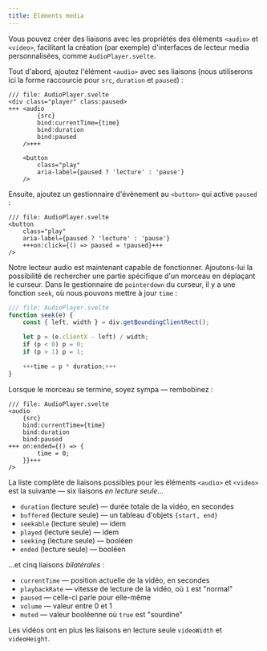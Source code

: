 ```yaml
---
title: Éléments media
---
```


Vous pouvez créer des liaisons avec les propriétés des éléments `<audio>` et `<video>`, facilitant la création (par exemple) d'interfaces de lecteur media personnalisées, comme `AudioPlayer.svelte`.

Tout d'abord, ajoutez l'élément `<audio>` avec ses liaisons (nous utiliserons ici la forme raccourcie pour `src`, `duration` et `paused`) :

```svelte
/// file: AudioPlayer.svelte
<div class="player" class:paused>
+++	<audio
		{src}
		bind:currentTime={time}
		bind:duration
		bind:paused
	/>+++

	<button
		class="play"
		aria-label={paused ? 'lecture' : 'pause'}
	/>
```

Ensuite, ajoutez un gestionnaire d'évènement au `<button>` qui active `paused` :

```svelte
/// file: AudioPlayer.svelte
<button
	class="play"
	aria-label={paused ? 'lecture' : 'pause'}
	+++on:click={() => paused = !paused}+++
/>
```

Notre lecteur audio est maintenant capable de fonctionner.
Ajoutons-lui la possibilité de rechercher une partie spécifique d'un morceau en déplaçant le curseur. Dans le gestionnaire de `pointerdown` du curseur, il y a une fonction `seek`, où nous pouvons mettre à jour `time` :

```js
/// file: AudioPlayer.svelte
function seek(e) {
	const { left, width } = div.getBoundingClientRect();

	let p = (e.clientX - left) / width;
	if (p < 0) p = 0;
	if (p > 1) p = 1;

	+++time = p * duration;+++
}
```

Lorsque le morceau se termine, soyez sympa — rembobinez :

```svelte
/// file: AudioPlayer.svelte
<audio
	{src}
	bind:currentTime={time}
	bind:duration
	bind:paused
+++	on:ended={() => {
		time = 0;
	}}+++
/>
```

La liste complète de liaisons possibles pour les éléments `<audio>` et `<video>` est la suivante — six liaisons _en lecture seule_...

* `duration` (lecture seule) — durée totale de la vidéo, en secondes
* `buffered` (lecture seule) — un tableau d'objets `{start, end}`
* `seekable` (lecture seule) — idem
* `played` (lecture seule) — idem
* `seeking` (lecture seule) — booléen
* `ended` (lecture seule) — booléen

...et cinq liaisons _bilatérales_ :

* `currentTime` — position actuelle de la vidéo, en secondes
* `playbackRate` — vitesse de lecture de la vidéo, où `1` est "normal"
* `paused` — celle-ci parle pour elle-même
* `volume` — valeur entre 0 et 1
* `muted` — valeur booléenne où `true` est "sourdine"

Les vidéos ont en plus les liaisons en lecture seule `videoWidth` et `videoHeight`.
